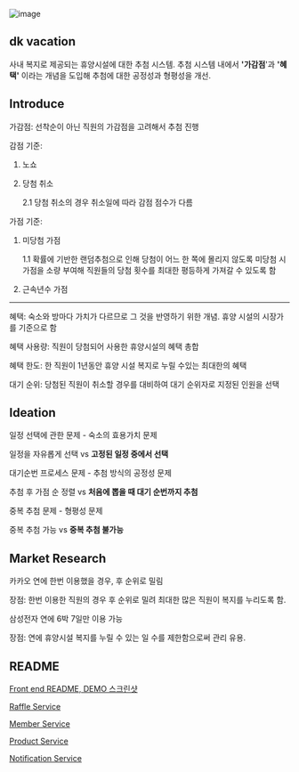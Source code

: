 ![image](https://github.com/user-attachments/assets/d98d2d38-c8d4-41e6-b89c-52d24f7423dc)

## dk vacation

사내 복지로 제공되는 휴양시설에 대한 추첨 시스템.
추첨 시스템 내에서 **'가감점**'과 **'혜택'** 이라는 개념을 도입해 추첨에 대한 공정성과 형평성을 개선.

Introduce
---
가감점:
선착순이 아닌 직원의 가감점을 고려해서 추첨 진행

감점  기준:
  1. 노쇼
  2. 당첨 취소
     
     2.1 당첨 취소의 경우 취소일에 따라 감점 점수가 다름
      
가점 기준:
  1. 미당첨 가점
     
     1.1 확률에 기반한 랜덤추첨으로 인해 당첨이 어느 한 쪽에 몰리지 않도록 미당첨 시 가점을 소량 부여해 직원들의 당첨 횟수를 최대한 평등하게 가져갈 수 있도록 함
  3. 근속년수 가점

---

혜택:
  숙소와 방마다 가치가 다르므로 그 것을 반영하기 위한 개념. 휴양 시설의 시장가를 기준으로 함 

혜택 사용량:
  직원이 당첨되어 사용한 휴양시설의 혜택 총합

혜택 한도:
  한 직원이 1년동안 휴양 시설 복지로 누릴 수있는 최대한의 혜택  

대기 순위:
  당첨된 직원이 취소할 경우를 대비하여 대기 순위자로 지정된 인원을 선택


Ideation
---
일정 선택에 관한 문제 - 숙소의 효용가치 문제

  일정을 자유롭게 선택  vs **고정된 일정 중에서 선택**
  
대기순번 프로세스 문제 - 추첨 방식의 공정성 문제

  추첨 후 가점 순 정렬  vs  **처음에 뽑을 때 대기 순번까지 추첨**
  
중복 추첨 문제 - 형평성 문제

  중복 추첨 가능 vs **중복 추첨 불가능**


Market Research
---

카카오
연에 한번 이용했을 경우, 후 순위로 밀림

장점:
  한번 이용한 직원의 경우 후 순위로 밀려 최대한 많은 직원이 복지를 누리도록 함.

  
삼성전자
연에 6박 7일만 이용 가능

장점:
  연에 휴양시설 복지를 누릴 수 있는 일 수를 제한함으로써 관리 유용. 

README
---

[Front end README, DEMO 스크린샷](https://github.com/KEA4th-Boosting/Boosting-FE)

[Raffle Service](https://github.com/KEA4th-Boosting/raffle-service)

[Member Service](https://github.com/KEA4th-Boosting/member-service)

[Product Service](https://github.com/KEA4th-Boosting/product-service)

[Notification Service](https://github.com/KEA4th-Boosting/notification-service)


